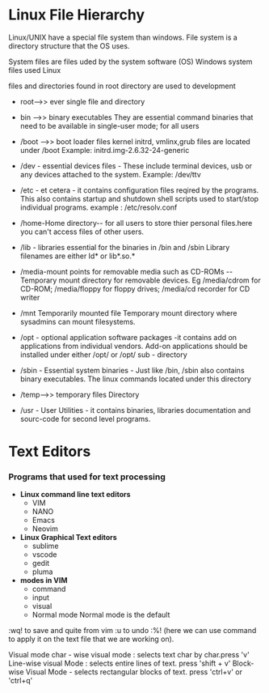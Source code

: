 # Linux File Hierarchy

Linux/UNIX have a special file system than windows. File system is a directory structure that the OS uses.

System files are files uded by the system software (OS)
Windows system files used
Linux


files and directories found in root directory are used to development
- root-->> ever single file and directory

- bin -->> binary executables They are essential command binaries that need to be available in single-user mode; for all users

- /boot -->> boot loader files kernel initrd, vmlinx,grub files are located under /boot Example: initrd.img-2.6.32-24-generic

- /dev - essential devices files - These include terminal devices, usb or any devices attached to the system. Example: /dev/ttv

- /etc - et cetera - it contains configuration files reqired by the programs. This also contains startup and shutdown shell scripts used to start/stop individual programs. example : /etc/resolv.conf

- /home-Home directory-- for all users to store thier personal files.here you can't access files of other users.

- /lib - libraries essential for the binaries in /bin and /sbin Library filenames are either Id* or lib*.so.*

- /media-mount points for removable media such as CD-ROMs -- Temporary mount directory for removable devices. Eg /media/cdrom for CD-ROM; /media/floppy for floppy drives; /media/cd recorder for CD writer

- /mnt Temporarily mounted file Temporary mount directory where sysadmins can mount filesystems.

- /opt - optional application software packages -it contains add on applications from individual vendors. Add-on applications should be  installed under either /opt/ or /opt/ sub - directory

- /sbin - Essential system binaries - Just like /bin, /sbin also contains binary executables. The linux commands located under this directory

- /temp-->> temporary files Directory


- /usr - User Utilities - it contains binaries, libraries documentation and sourc-code for second level programs.



# Text Editors
### Programs that used for text processing 
- **Linux command line text editors**
  - VIM
  - NANO
  - Emacs
  - Neovim
- **Linux Graphical Text editors**
  - sublime
  - vscode
  - gedit
  - pluma
- **modes in VIM**
   -  command
   -  input
   -  visual
   -  Normal mode
Normal mode is the default


:wq! to save and quite from vim 
:u to undo
:%! (here we can use command to apply it on the text file that we are working on).

Visual mode 
 char - wise visual mode : selects text char by char.press 'v'
 Line-wise visual Mode : selects entire lines of text.   press 'shift + v'
Block-wise Visual Mode - selects rectangular blocks of text.   press 'ctrl+v' or 'ctrl+q'

